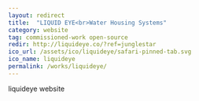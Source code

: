 ```yaml
---
layout: redirect
title:  "LIQUID EYE<br>Water Housing Systems"
category: website
tag: commissioned-work open-source
redir: http://liquideye.co/?ref=junglestar
ico_url: /assets/ico/liquideye/safari-pinned-tab.svg
ico_name: liquideye
permalink: /works/liquideye/
---
```


liquideye website

